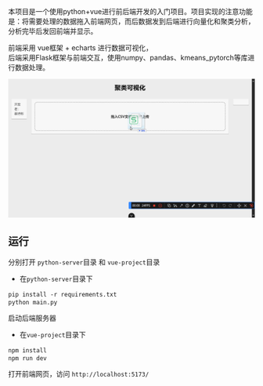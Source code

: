 本项目是一个使用python+vue进行前后端开发的入门项目。项目实现的注意功能是：将需要处理的数据拖入前端网页，而后数据发到后端进行向量化和聚类分析，分析完毕后发回前端并显示。

前端采用 vue框架 + echarts 进行数据可视化，  
后端采用Flask框架与前端交互，使用numpy、pandas、kmeans_pytorch等库进行数据处理。

![alt text](演示.gif)

## 运行
分别打开 `python-server`目录 和 `vue-project`目录

- 在`python-server`目录下

```
pip install -r requirements.txt
python main.py
```
启动后端服务器

- 在`vue-project`目录下

```
npm install
npm run dev
```
打开前端网页，访问 `http://localhost:5173/`


